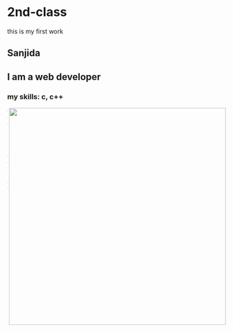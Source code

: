 # 2nd-class
this is my first work
## Sanjida
## I am a web developer
### my skills: c, c++
<img align="right" width="500" src="https://st2.depositphotos.com/1802620/7621/v/950/depositphotos_76219969-stock-illustration-online-shopping-flat-concept.jpg">

~~~HTML
<!DOCTYPE html>
<html lang="en">
<head>
    <meta charset="UTF-8">
    <meta http-equiv="X-UA-Compatible" content="IE=edge">
    <meta name="viewport" content="width=device-width, initial-scale=1.0">
    <title>Document</title>
</head>
<body>
    <h1> sanjida</h1>
    
</body>
</html>

~~~
